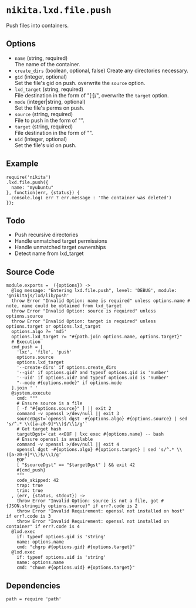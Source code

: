 
# `nikita.lxd.file.push`

Push files into containers.

## Options

* `name` (string, required)   
  The name of the container.
* `create_dirs` (boolean, optional, false)
  Create any directories necessary.
* `gid` (integer, optional)   
  Set the file's gid on push.
  overwrite the `source` option.
* `lxd_target` (string, required)   
  File destination in the form of "[<remote>:]<container>/<path>",
  overwrite the `target` option.
* `mode` (integer|string, optional)   
  Set the file's perms on push.
* `source` (string, required)   
  File to push in the form of "<path>".
* `target` (string, required)   
  File destination in the form of "<path>".
* `uid` (integer, optional)   
  Set the file's uid on push.

## Example

```
require('nikita')
.lxd.file.push({
  name: "myubuntu"
}, function(err, {status}) {
  console.log( err ? err.message : 'The container was deleted')
});

```

## Todo

* Push recursive directories
* Handle unmatched target permissions
* Handle unmatched target ownerships
* Detect name from lxd_target

## Source Code

    module.exports =  ({options}) ->
      @log message: "Entering lxd.file.push", level: 'DEBUG', module: '@nikitajs/lxd/lib/push'
      throw Error "Invalid Option: name is required" unless options.name # note, name could be obtained from lxd_target
      throw Error "Invalid Option: source is required" unless options.source
      throw Error "Invalid Option: target is required" unless options.target or options.lxd_target
      options.algo ?= 'md5'
      options.lxd_target ?= "#{path.join options.name, options.target}"
      # Execution
      cmd_push = [
        'lxc', 'file', 'push'
        options.source
        options.lxd_target
        '--create-dirs' if options.create_dirs
        '--gid' if options.gid? and typeof options.gid is 'number'
        '--uid' if options.uid? and typeof options.uid is 'number'
        "--mode #{options.mode}" if options.mode
      ].join ' '
      @system.execute
        cmd: """
        # Ensure source is a file
        [ -f "#{options.source}" ] || exit 2
        command -v openssl >/dev/null || exit 3
        sourceDgst=`openssl dgst -#{options.algo} #{options.source} | sed 's/^.* \\([a-z0-9]*\\)$/\\1/g'`
        # Get target hash
        targetDgst=`cat <<EOF | lxc exec #{options.name} -- bash
        # Ensure openssl is available
        command -v openssl >/dev/null || exit 4
        openssl dgst -#{options.algo} #{options.target} | sed 's/^.* \\([a-z0-9]*\\)$/\\1/g'
        EOF`
        [ "$sourceDgst" == "$targetDgst" ] && exit 42
        #{cmd_push}
        """
        code_skipped: 42
        trap: true
        trim: true
      , (err, {status, stdout}) ->
        throw Error "Invalid Option: source is not a file, got #{JSON.stringify options.source}" if err?.code is 2
        throw Error "Invalid Requirement: openssl not installed on host" if err?.code is 3
        throw Error "Invalid Requirement: openssl not installed on container" if err?.code is 4
      @lxd.exec
        if: typeof options.gid is 'string'
        name: options.name
        cmd: "chgrp #{options.gid} #{options.target}"
      @lxd.exec
        if: typeof options.uid is 'string'
        name: options.name
        cmd: "chown #{options.uid} #{options.target}"

## Dependencies

    path = require 'path'
